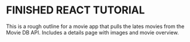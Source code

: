# FINISHED REACT TUTORIAL

This is a rough outline for a movie app that pulls the lates movies from the Movie DB API. Includes a details page with images and movie overview.